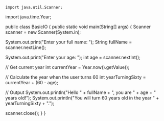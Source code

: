     
    import java.util.Scanner;
import java.time.Year;

public class BasicIO {
public static void main(String[] args) {
Scanner scanner = new Scanner(System.in);


System.out.print("Enter your full name: ");
String fullName = scanner.nextLine();

System.out.print("Enter your age: ");
int age = scanner.nextInt();

// Get current year
int currentYear = Year.now().getValue();

// Calculate the year when the user turns 60
int yearTurningSixty = currentYear + (60 - age);

// Output
System.out.println("Hello " + fullName + ", you are " + age + " years old!");
System.out.println("You will turn 60 years old in the year " + yearTurningSixty + ".");

scanner.close();
}
}
    
